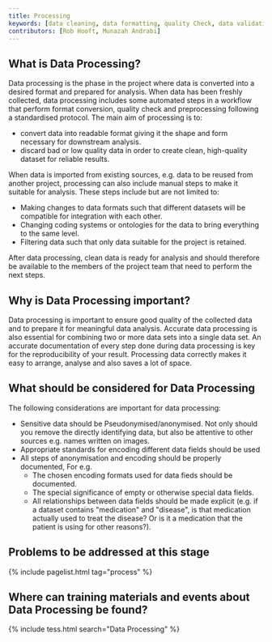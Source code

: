 ```yaml
---
title: Processing
keywords: [data cleaning, data formatting, quality Check, data validation]
contributors: [Rob Hooft, Munazah Andrabi]
---
```


## What is Data Processing?

Data processing is the phase in the project where data is converted into a desired format and prepared for analysis. When data has been freshly collected, data processing includes some automated steps in a workflow that perform format conversion, quality check and preprocessing following a standardised protocol. The main aim of processing is to:
 * convert data into readable format giving it the shape and form necessary for downstream analysis. 
 * discard bad or low quality data in order to create clean, high-quality dataset for reliable results.

When data is imported from existing sources, e.g. data to be reused from another project, processing can also include manual steps to make it suitable for analysis. These steps include but are not limited to:
 * Making changes to data formats such that different datasets will be compatible for integration with each other.
 * Changing coding systems or ontologies for the data to bring everything to the same level.
 * Filtering data such that only data suitable for the project is retained.

 After data processing, clean data is ready for analysis and should therefore be available to the members of the project team that need to perform the next steps.

## Why is Data Processing important?

Data processing is important to ensure good quality of the collected data and to prepare it for meaningful data analysis. Accurate data processing is also essential for combining two or more data sets into a single data set. An accurate documentation of every step done during data processing is key for the reproducibility of your result. Processing data correctly makes it easy to arrange, analyse and also saves a lot of space.

## What should be considered for Data Processing

The following considerations are important for data processing:

* Sensitive data should be Pseudonymised/anonymised. Not only should you remove the directly identifying data, but also be attentive to other sources e.g. names written on images.
* Appropriate standards for encoding different data fields should be used
* All steps of anonymisation and encoding should be properly documented, For e.g.
    * The chosen encoding formats used for data fieds should be documented.
    * The special significance of empty or otherwise special data fields.
    * All relationships between data fields should be made explicit (e.g. if a dataset contains "medication" and "disease", is that medication actually used to treat the disease? Or is it a medication that the patient is using for other reasons?).

## Problems to be addressed at this stage

{% include pagelist.html tag="process" %}

## Where can training materials and events about Data Processing be found?

{% include tess.html search="Data Processing" %}
<!--## External links
missing content -->
